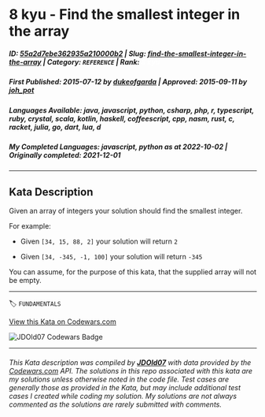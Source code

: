 # 8 kyu - Find the smallest integer in the array

##### **ID**: [55a2d7ebe362935a210000b2](https://www.codewars.com/kata/55a2d7ebe362935a210000b2) | **Slug**: [find-the-smallest-integer-in-the-array](https://www.codewars.com/kata/55a2d7ebe362935a210000b2) | **Category**: `REFERENCE` | **Rank**: <span style="color:white">8 kyu</span>

##### **First Published**: 2015-07-12 ***by*** [dukeofgarda](https://www.codewars.com/users/dukeofgarda) | **Approved**: 2015-09-11 ***by*** [joh_pot](https://www.codewars.com/users/joh_pot)

##### **Languages Available**: java, javascript, python, csharp, php, r, typescript, ruby, crystal, scala, kotlin, haskell, coffeescript, cpp, nasm, rust, c, racket, julia, go, dart, lua, d

##### **My Completed Languages**: javascript, python ***as at*** 2022-10-02 | **Originally completed**: 2021-12-01

---

## Kata Description


Given an array of integers your solution should find the smallest integer. 



For example:



- Given `[34, 15, 88, 2]` your solution will return `2`

- Given `[34, -345, -1, 100]` your solution will return `-345`



You can assume, for the purpose of this kata, that the supplied array will not be empty.



---


🏷 `FUNDAMENTALS`


[View this Kata on Codewars.com](https://www.codewars.com/kata/55a2d7ebe362935a210000b2)

![](https://www.codewars.com/users/jdold07/badges/large "JDOld07 Codewars Badge")

---

###### *This Kata description was compiled by [**JDOld07**](https://tpstech.dev) with data provided by the [Codewars.com](https://www.codewars.com) API.  The solutions in this repo associated with this kata are my solutions unless otherwise noted in the code file.  Test cases are generally those as provided in the Kata, but may include additional test cases I created while coding my solution.  My solutions are not always commented as the solutions are rarely submitted with comments.*
